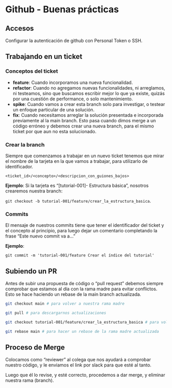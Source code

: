 # Github - Buenas prácticas

## Accesos

Configurar la autenticación de github con Personal Token o SSH.

## Trabajando en un ticket

### Conceptos del ticket

- **feature**: Cuando incorporamos una nueva funcionalidad.
- **refactor**: Cuando no agregamos nuevas funcionalidades, ni arreglamos, ni testeamos, sino que buscamos escribir mejor lo que ya existe, quizás por una cuestión de performance, o solo mantenimiento.
- **spike**: Cuando vamos a crear esta branch solo para investigar, o testear un enfoque particular de una solución.
- **fix**: Cuando necesitamos arreglar la solución presentada e incorporada previamente al la main branch. Esto pasa cuando dimos merge a un código erróneo y debemos crear una nueva branch, para el mismo ticket por que aun no esta solucionado.

### Crear la branch

Siempre que comenzamos a trabajar en un nuevo ticket tenemos que mirar el nombre de la tarjeta en la que vamos a trabajar, para utilizarlo de identificador.

`<ticket_id>/<concepto>/<descripcion_con_guiones_bajos>`

**Ejemplo**:
Si la tarjeta es “[tutorial-001]- Estructura básica”, nosotros crearemos nuestra branch:

`git checkout -b tutorial-001/feature/crear_la_estructura_basica`.

### Commits

El mensaje de nuestros commits tiene que tener el identificador del ticket y el concepto al principio, para luego dejar un comentario completando la frase “Este nuevo commit va a…”

**Ejemplo**:

`git commit -m 'tutorial-001/feature Crear el índice del tutorial'`

## Subiendo un PR

Antes de subir una propuesta de código o “pull request” debemos siempre comprobar que estamos al día con la rama madre para evitar conflictos. Esto se hace haciendo un rebase de la main branch actualizada.

```sh
git checkout main # para volver a nuestra rama madre

git pull # para descargarnos actualizaciones

git checkout tutorial-001/feature/crear_la_estructura_basica # para volver a nuestra rama actual

git rebase main # para hacer un rebase de la rama madre actualizada

```

## Proceso de Merge

Colocamos como “reviewer” al colega que nos ayudará a comprobar nuestro código, y le enviamos el link por slack para que esté al tanto.

Luego que él lo revise, y esté correcto, procedemos a dar merge, y eliminar nuestra rama (branch).
